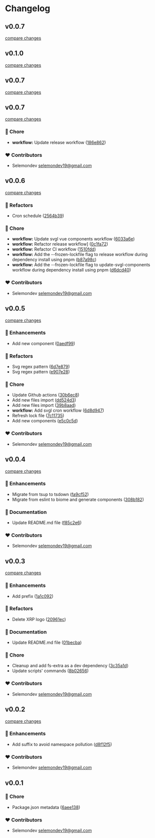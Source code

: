# Changelog


## v0.0.7

[compare changes](https://github.com/selemondev/svgl-vue/compare/v0.0.7...v0.0.7)

## v0.1.0

[compare changes](https://github.com/selemondev/svgl-vue/compare/v0.0.7...v0.1.0)

## v0.0.7

[compare changes](https://github.com/selemondev/svgl-vue/compare/v0.0.7...v0.0.7)

## v0.0.7

[compare changes](https://github.com/selemondev/svgl-vue/compare/v0.0.6...v0.0.7)

### 🏡 Chore

- **workflow:** Update release workflow ([186e862](https://github.com/selemondev/svgl-vue/commit/186e862))

### ❤️ Contributors

- Selemondev <selemondev19@gmail.com>

## v0.0.6

[compare changes](https://github.com/selemondev/svgl-vue/compare/v0.0.5...v0.0.6)

### 💅 Refactors

- Cron schedule ([2564b39](https://github.com/selemondev/svgl-vue/commit/2564b39))

### 🏡 Chore

- **workflow:** Update svgl vue components workflow ([6033a6e](https://github.com/selemondev/svgl-vue/commit/6033a6e))
- **workflow:** Refactor release workflow] ([0c1fa72](https://github.com/selemondev/svgl-vue/commit/0c1fa72))
- **workflow:** Refactor CI workflow ([1510fdd](https://github.com/selemondev/svgl-vue/commit/1510fdd))
- **workflow:** Add the --frozen-lockfile flag to release workflow during dependency install using pnpm ([b87a98c](https://github.com/selemondev/svgl-vue/commit/b87a98c))
- **workflow:** Add the --frozen-lockfile flag to update-svgl-components workflow during dependency install using pnpm ([d6dcd40](https://github.com/selemondev/svgl-vue/commit/d6dcd40))

### ❤️ Contributors

- Selemondev <selemondev19@gmail.com>

## v0.0.5

[compare changes](https://github.com/selemondev/svgl-vue/compare/v0.0.4...v0.0.5)

### 🚀 Enhancements

- Add new component ([0aedf99](https://github.com/selemondev/svgl-vue/commit/0aedf99))

### 💅 Refactors

- Svg regex pattern ([6d7e879](https://github.com/selemondev/svgl-vue/commit/6d7e879))
- Svg regex pattern ([e907e28](https://github.com/selemondev/svgl-vue/commit/e907e28))

### 🏡 Chore

- Update Github actions ([30b6ec8](https://github.com/selemondev/svgl-vue/commit/30b6ec8))
- Add new files import ([dd524d3](https://github.com/selemondev/svgl-vue/commit/dd524d3))
- Add new files import ([39b8aad](https://github.com/selemondev/svgl-vue/commit/39b8aad))
- **workflow:** Add svgl cron workflow ([6d8d947](https://github.com/selemondev/svgl-vue/commit/6d8d947))
- Refresh lock file ([7c11735](https://github.com/selemondev/svgl-vue/commit/7c11735))
- Add new components ([e5c0c5d](https://github.com/selemondev/svgl-vue/commit/e5c0c5d))

### ❤️ Contributors

- Selemondev <selemondev19@gmail.com>

## v0.0.4

[compare changes](https://github.com/selemondev/svgl-vue/compare/v0.0.3...v0.0.4)

### 🚀 Enhancements

- Migrate from tsup to tsdown ([fa9cf52](https://github.com/selemondev/svgl-vue/commit/fa9cf52))
- Migrate from eslint to biome and generate components ([308b182](https://github.com/selemondev/svgl-vue/commit/308b182))

### 📖 Documentation

- Update README.md file ([f85c2e6](https://github.com/selemondev/svgl-vue/commit/f85c2e6))

### ❤️ Contributors

- Selemondev <selemondev19@gmail.com>

## v0.0.3

[compare changes](https://github.com/selemondev/svgl-vue/compare/v0.0.2...v0.0.3)

### 🚀 Enhancements

- Add prefix ([1a1c092](https://github.com/selemondev/svgl-vue/commit/1a1c092))

### 💅 Refactors

- Delete XRP logo ([20961ec](https://github.com/selemondev/svgl-vue/commit/20961ec))

### 📖 Documentation

- Update README.md file ([01becba](https://github.com/selemondev/svgl-vue/commit/01becba))

### 🏡 Chore

- Cleanup and add fs-extra as a dev dependency ([3c35a1d](https://github.com/selemondev/svgl-vue/commit/3c35a1d))
- Update scripts' commands ([8b02656](https://github.com/selemondev/svgl-vue/commit/8b02656))

### ❤️ Contributors

- Selemondev <selemondev19@gmail.com>

## v0.0.2

[compare changes](https://github.com/selemondev/svgl-vue/compare/v0.0.1...v0.0.2)

### 🚀 Enhancements

- Add suffix to avoid namespace pollution ([d8f12f5](https://github.com/selemondev/svgl-vue/commit/d8f12f5))

### ❤️ Contributors

- Selemondev <selemondev19@gmail.com>

## v0.0.1


### 🏡 Chore

- Package.json metadata ([6aee138](https://github.com/selemondev/svgl-vue/commit/6aee138))

### ❤️ Contributors

- Selemondev <selemondev19@gmail.com>

